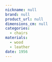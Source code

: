 ```yaml
---
nickname: null
brand: null
product_url: null
dimensions_cm: null
categories:
  - chairs
materials:
  - wood
  - leather
date: 1956
---
```


